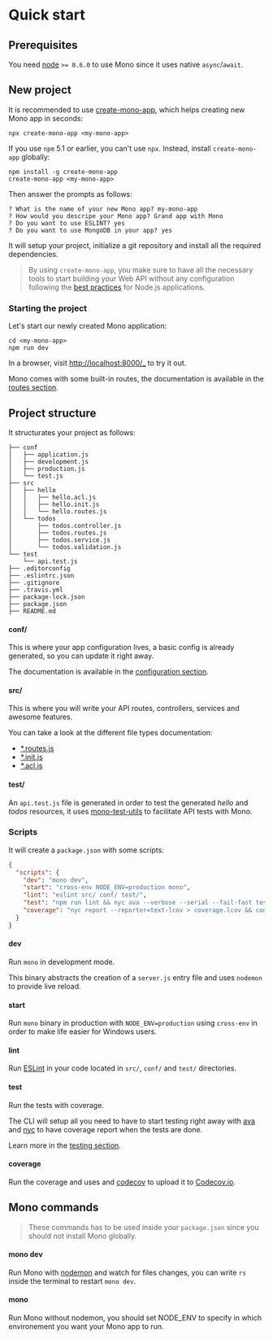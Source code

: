 # Quick start

## Prerequisites

You need [node](https://nodejs.org/) `>= 8.6.0` to use Mono since it uses native `async`/`await`.

## New project

It is recommended to use [create-mono-app](https://github.com/mono-js/create-mono-app), which helps creating new Mono app in seconds:

```
npx create-mono-app <my-mono-app>
```

If you use `npm` 5.1 or earlier, you can't use `npx`. Instead, install `create-mono-app` globally:

```
npm install -g create-mono-app
create-mono-app <my-mono-app>
```

Then answer the prompts as follows:

```
? What is the name of your new Mono app? my-mono-app
? How would you descripe your Mono app? Grand app with Mono
? Do you want to use ESLINT? yes
? Do you want to use MongoDB in your app? yes
```

It will setup your project, initialize a git repository and install all the required dependencies.

> By using `create-mono-app`, you make sure to have all the necessary tools to start building your Web API without any configuration following the [best practices](https://github.com/i0natan/nodebestpractices) for Node.js applications.

### Starting the project

Let's start our newly created Mono application:

```
cd <my-mono-app>
npm run dev
```

In a browser, visit [http://localhost:8000/_](http://localhost:8000/_) to try it out.

Mono comes with some built-in routes, the documentation is available in the [routes section](/routes?id=built-in-routes).

## Project structure

It structurates your project as follows:

```
├── conf
│   ├── application.js
│   ├── development.js
│   ├── production.js
│   └── test.js
├── src
│   ├── hello
│   │   ├── hello.acl.js
│   │   ├── hello.init.js
│   │   └── hello.routes.js
│   └── todos
│       ├── todos.controller.js
│       ├── todos.routes.js
│       ├── todos.service.js
│       └── todos.validation.js
└── test
    └── api.test.js
├── .editorconfig
├── .eslintrc.json
├── .gitignore
├── .travis.yml
├── package-lock.json
├── package.json
├── README.md
```

#### conf/

This is where your app configuration lives, a basic config is already generated, so you can update it right away.

The documentation is available in the [configuration section](/configuration).

#### src/

This is where you will write your API routes, controllers, services and awesome features.

You can take a look at the different file types documentation:

- [*.routes.js](/routes)
- [*.init.js](/init-files)
- [*.acl.js](/acl)

#### test/

An `api.test.js` file is generated in order to test the generated *hello* and *todos* resources, it uses [mono-test-utils](https://github.com/mono-js/mono-test-utils) to facilitate API tests with Mono.

### Scripts

It will create a `package.json` with some scripts:

```json
{
  "scripts": {
    "dev": "mono dev",
    "start": "cross-env NODE_ENV=production mono",
    "lint": "eslint src/ conf/ test/",
    "test": "npm run lint && nyc ava --verbose --serial --fail-fast test/ && nyc report --reporter=html",
    "coverage": "nyc report --reporter=text-lcov > coverage.lcov && codecov"
  }
}
```

#### dev

Run `mono` in development mode.

This binary abstracts the creation of a `server.js` entry file and uses `nodemon` to provide live reload.

#### start

Run `mono` binary in production with `NODE_ENV=production` using `cross-env` in order to make life easier for Windows users.

#### lint

Run [ESLint](https://eslint.org) in your code located in `src/`, `conf/` and `test/` directories.

#### test

Run the tests with coverage.

The CLI will setup all you need to have to start testing right away with [ava](https://github.com/avajs/ava) and [nyc](https://github.com/istanbuljs/nyc) to have coverage report when the tests are done.

Learn more in the [testing section](/testing).

#### coverage

Run the coverage and uses and [codecov](https://github.com/codecov/codecov-node) to upload it to [Codecov.io](https://codecov.io).

## Mono commands

> These commands has to be used inside your `package.json` since you should not install Mono globally.

#### mono dev

Run Mono with [nodemon](https://github.com/remy/nodemon) and watch for files changes, you can write `rs` inside the terminal to restart `mono dev`.

#### mono

Run Mono without nodemon, you should set NODE_ENV to specify in which environement you want your Mono app to run.
